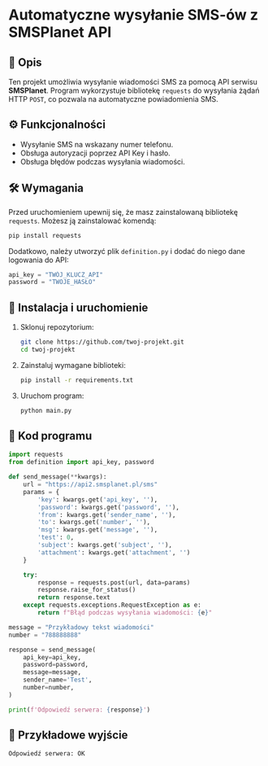 # Automatyczne wysyłanie SMS-ów z SMSPlanet API

## 📌 Opis
Ten projekt umożliwia wysyłanie wiadomości SMS za pomocą API serwisu **SMSPlanet**. Program wykorzystuje bibliotekę `requests` do wysyłania żądań HTTP `POST`, co pozwala na automatyczne powiadomienia SMS.

## ⚙ Funkcjonalności
- Wysyłanie SMS na wskazany numer telefonu.
- Obsługa autoryzacji poprzez API Key i hasło.
- Obsługa błędów podczas wysyłania wiadomości.

## 🛠 Wymagania
Przed uruchomieniem upewnij się, że masz zainstalowaną bibliotekę `requests`. Możesz ją zainstalować komendą:
```sh
pip install requests
```

Dodatkowo, należy utworzyć plik `definition.py` i dodać do niego dane logowania do API:
```python
api_key = "TWÓJ_KLUCZ_API"
password = "TWOJE_HASŁO"
```

## 🚀 Instalacja i uruchomienie
1. Sklonuj repozytorium:
   ```sh
   git clone https://github.com/twoj-projekt.git
   cd twoj-projekt
   ```
2. Zainstaluj wymagane biblioteki:
   ```sh
   pip install -r requirements.txt
   ```
3. Uruchom program:
   ```sh
   python main.py
   ```

## 📜 Kod programu
```python
import requests
from definition import api_key, password

def send_message(**kwargs):
    url = "https://api2.smsplanet.pl/sms"
    params = {
        'key': kwargs.get('api_key', ''),
        'password': kwargs.get('password', ''),
        'from': kwargs.get('sender_name', ''),
        'to': kwargs.get('number', ''),
        'msg': kwargs.get('message', ''),
        'test': 0,
        'subject': kwargs.get('subject', ''),
        'attachment': kwargs.get('attachment', '')
    }

    try:
        response = requests.post(url, data=params)
        response.raise_for_status()
        return response.text
    except requests.exceptions.RequestException as e:
        return f"Błąd podczas wysyłania wiadomości: {e}"

message = "Przykładowy tekst wiadomości"
number = "788888888"

response = send_message(
    api_key=api_key,
    password=password,
    message=message,
    sender_name='Test',
    number=number,
)

print(f'Odpowiedź serwera: {response}')
```

## 📌 Przykładowe wyjście
```
Odpowiedź serwera: OK
```
